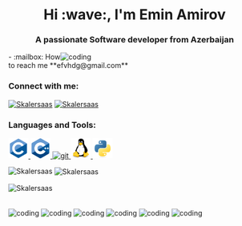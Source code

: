 <h1 align="center">Hi :wave:, I'm Emin Amirov</h1>
<h3 align="center">A passionate Software developer from Azerbaijan</h3>
<img align="right" alt="coding" width="400" src="https://media.tenor.com/YUzRkMOL-3EAAAAM/programming-computer-frog.gif">
- :mailbox: How to reach me **efvhdg@gmail.com**
<br>
<h3 align="left">Connect with me:</h3>
<p align="left">
<a href="https://twitter.com/devsultanov" target="blank"><img align="center" src="https://raw.githubusercontent.com/rahuldkjain/github-profile-readme-generator/master/src/images/icons/Social/twitter.svg" alt="Skalersaas" height="30" width="40" /></a>
<a href="https://www.linkedin.com/in/eminamirovce/" target="blank"><img align="center" src="https://raw.githubusercontent.com/rahuldkjain/github-profile-readme-generator/master/src/images/icons/Social/linked-in-alt.svg" alt="Skalersaas" height="30" width="40" /></a></p>
<h3 align="left">Languages and Tools:</h3>
<p align="left"> <a href="https://www.cprogramming.com/" target="_blank" rel="noreferrer"> <img src="https://raw.githubusercontent.com/devicons/devicon/master/icons/c/c-original.svg" alt="c" width="40" height="40"/> </a> <a href="https://www.w3schools.com/cpp/" target="_blank" rel="noreferrer"> <img src="https://raw.githubusercontent.com/devicons/devicon/master/icons/cplusplus/cplusplus-original.svg" alt="cplusplus" width="40" height="40"/> </a> <a href="https://git-scm.com/" target="_blank" rel="noreferrer"> <img src="https://www.vectorlogo.zone/logos/git-scm/git-scm-icon.svg" alt="git" width="40" height="40"/> </a> <a href="https://www.linux.org/" target="_blank" rel="noreferrer"> <img src="https://raw.githubusercontent.com/devicons/devicon/master/icons/linux/linux-original.svg" alt="linux" width="40" height="40"/> </a> <a href="https://www.python.org" target="_blank" rel="noreferrer"> <img src="https://raw.githubusercontent.com/devicons/devicon/master/icons/python/python-original.svg" alt="python" width="40" height="40"/> </a> </p>
<p><img align="left" src="https://github-readme-stats.vercel.app/api/top-langs?username=Skalersaas&show_icons=true&locale=en&layout=compact" alt="Skalersaas" /></p>
<p>&nbsp;<img align="center" src="https://github-readme-stats.vercel.app/api?username=Skalersaas&show_icons=true&locale=en" alt="Skalersaas" /></p>
<p><img align="center" src="https://github-readme-streak-stats.herokuapp.com/?user=Skalersaas&" alt="Skalersaas" /></p>
<br>
<img align="center" alt="coding" width="400" src="https://www.coindesk.com/resizer/RFWWB56k_zCrXRoxlaFM0A3N874=/567x561/filters:quality(80):format(jpg)/cloudfront-us-east-1.images.arcpublishing.com/coindesk/GNYP26OXSRH3TCU6ISRYQPUW34.gif">
<img align="center" alt="coding" width="400" src="https://media1.tenor.com/m/MH0ziTog4eYAAAAC/homelander-the-boys-season3.gif">
<img align="center" alt="coding" width="400" src="https://i.kym-cdn.com/photos/images/original/002/403/577/df9.gif">
<img align="center" alt="coding" width="400" src="https://s8d4.turboimg.net/sp/845598da4f82add3fa713145adfec31d/the-boys-homelander.gif">
<img align="center" alt="coding" width="400" src="https://i.makeagif.com/media/10-26-2017/anXNiX.gif">
<img align="center" alt="coding" width="400" src="https://media.tenor.com/6W-8noYM-yMAAAAM/kaanflix-kaanflix-kedisini-yiyor.gif">
